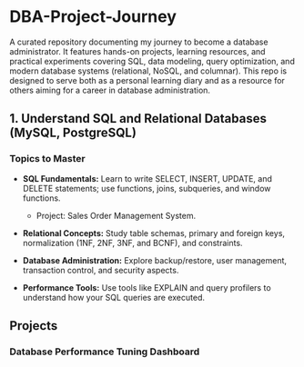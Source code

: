 # DBA-Project-Journey

A curated repository documenting my journey to become a database administrator. It features hands-on projects, learning resources, and practical experiments covering SQL, data modeling, query optimization, and modern database systems (relational, NoSQL, and columnar). This repo is designed to serve both as a personal learning diary and as a resource for others aiming for a career in database administration.


## 1. Understand SQL and Relational Databases (MySQL, PostgreSQL)

### Topics to Master

- **SQL Fundamentals:**
Learn to write SELECT, INSERT, UPDATE, and DELETE statements; use functions, joins, subqueries, and window functions.

    - Project: Sales Order Management System.

- **Relational Concepts:**
Study table schemas, primary and foreign keys, normalization (1NF, 2NF, 3NF, and BCNF), and constraints.
- **Database Administration:**
Explore backup/restore, user management, transaction control, and security aspects.
- **Performance Tools:**
Use tools like EXPLAIN and query profilers to understand how your SQL queries are executed.


## Projects


### Database Performance Tuning Dashboard